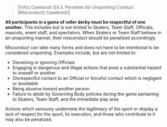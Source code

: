 > [!info] Casebook
> [[4.3. Penalties for Unsporting Conduct (Misconduct) Casebook]]

**All participants in a game of roller derby must be respectful of one another.** This includes but is not limited to Skaters, Team Staff, Officials, mascots, event staff, and spectators. When Skaters or Team Staff behave in an unsporting manner, their misconduct should be penalized accordingly.

Misconduct can take many forms and does not have to be intentional to be considered unsporting. Examples include, but are not limited to:
- Deceiving or ignoring Officials
- Engaging in dangerous and illegal actions that pose a substantial hazard to oneself or another
- Disrespectful contact to an Official or forceful contact which is negligent or avoidable
- Being abusive toward another person
- Failure to abide by Governing Body policies during the game pertaining to Skaters, Team Staff, and the immediate play area

Actions which seriously undermine the legitimacy of the sport or display a lack of respect for the sport, its execution, and those who contribute to it may also be penalized.